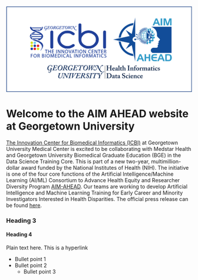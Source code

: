 ![Powered by](icbi-aimahead-hids.png)

# Welcome to the AIM AHEAD website at Georgetown University 

[The Innovation Center for Biomedical Informatics (ICBI)](https://icbi.georgetown.edu ) at Georgetown University Medical Center is excited to be collaborating with Medstar Health and Georgetown University Biomedical Graduate Education (BGE) in the Data Science Training Core. This is part of a new two-year, multimillion-dollar award funded by the National Institutes of Health (NIH). The initiative is one of the four core functions of the Artificial Intelligence/Machine Learning (AI/ML) Consortium to Advance Health Equity and Researcher Diversity Program [AIM-AHEAD](https://aim-ahead.net/home/about/what). Our teams are working to develop Artificial Intelligence and Machine Learning Training for Early Career and Minority Investigators Interested in Health Disparities. The official press release can be found [here](https://gumc.georgetown.edu/news-release/medstar-health-and-georgetown-university-medical-center-to-develop-ai-and-machine-learning-training/#_ga=2.202613521.142986531.1666014106-1590463721.1663162675).

### Heading 3

#### Heading 4

Plain text here. This is a hyperlink 

* Bullet point 1
* Bullet point 2
  - Bullet point 3
  



